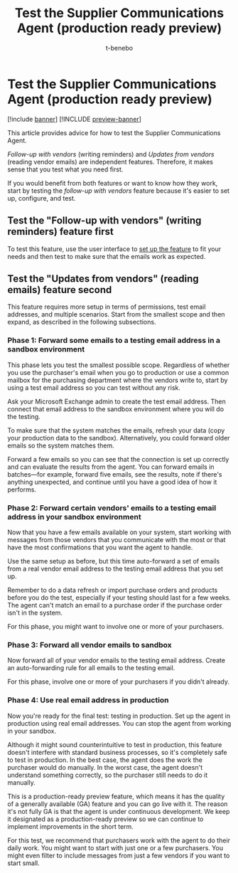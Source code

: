 ﻿---
title: Test the Supplier Communications Agent (production ready preview)
description: Learn how to effectively test the Supplier Communications Agent in Microsoft Dynamics 365 Supply Chain Management, ensuring smooth implementation and optimal performance.
author: t-benebo
ms.author: benebotg
ms.reviewer: kamaybac
ms.search.form:
ms.topic: how-to
ms.date: 10/27/2025
ms.custom:
  - bap-template
---

# Test the Supplier Communications Agent (production ready preview)

[!include [banner](../includes/banner.md)]
[!INCLUDE [preview-banner](~/../shared-content/shared/preview-includes/preview-banner.md)]
<!-- KFM: Preview until further notice -->

This article provides advice for how to test the Supplier Communications Agent.

*Follow-up with vendors* (writing reminders) and *Updates from vendors* (reading vendor emails) are independent features. Therefore, it makes sense that you test what you need first.

If you would benefit from both features or want to know how they work, start by testing the *follow-up with vendors* feature because it's easier to set up, configure, and test.

## Test the "Follow-up with vendors" (writing reminders) feature first

To test this feature, use the user interface to [set up the feature](supplier-com-agent-follow-up.md) to fit your needs and then test to make sure that the emails work as expected.

## Test the "Updates from vendors" (reading emails) feature second

This feature requires more setup in terms of permissions, test email addresses, and multiple scenarios. Start from the smallest scope and then expand, as described in the following subsections.

### Phase 1: Forward some emails to a testing email address in a sandbox environment

This phase lets you test the smallest possible scope. Regardless of whether you use the purchaser's email when you go to production or use a common mailbox for the purchasing department where the vendors write to, start by using a test email address so you can test without any risk.

Ask your Microsoft Exchange admin to create the test email address. Then connect that email address to the sandbox environment where you will do the testing.

To make sure that the system matches the emails, refresh your data (copy your production data to the sandbox). Alternatively, you could forward older emails so the system matches them.

Forward a few emails so you can see that the connection is set up correctly and can evaluate the results from the agent. You can forward emails in batches—for example, forward five emails, see the results, note if there's anything unexpected, and continue until you have a good idea of how it performs.

### Phase 2: Forward certain vendors' emails to a testing email address in your sandbox environment

Now that you have a few emails available on your system, start working with messages from those vendors that you communicate with the most or that have the most confirmations that you want the agent to handle.

Use the same setup as before, but this time auto-forward a set of emails from a real vendor email address to the testing email address that you set up.

Remember to do a data refresh or import purchase orders and products before you do the test, especially if your testing should last for a few weeks. The agent can't match an email to a purchase order if the purchase order isn't in the system.

For this phase, you might want to involve one or more of your purchasers.

### Phase 3: Forward all vendor emails to sandbox

Now forward all of your vendor emails to the testing email address. Create an auto-forwarding rule for all emails to the testing email.

For this phase, involve one or more of your purchasers if you didn't already.

### Phase 4: Use real email address in production

Now you're ready for the final test: testing in production. Set up the agent in production using real email addresses. You can stop the agent from working in your sandbox.

Although it might sound counterintuitive to test in production, this feature doesn't interfere with standard business processes, so it's completely safe to test in production. In the best case, the agent does the work the purchaser would do manually. In the worst case, the agent doesn't understand something correctly, so the purchaser still needs to do it manually.

This is a production-ready preview feature, which means it has the quality of a generally available (GA) feature and you can go live with it. The reason it's not fully GA is that the agent is under continuous development. We keep it designated as a production-ready preview so we can continue to implement improvements in the short term.

For this test, we recommend that purchasers work with the agent to do their daily work. You might want to start with just one or a few purchasers. You might even filter to include messages from just a few vendors if you want to start small.
